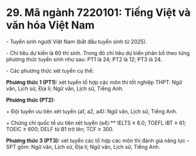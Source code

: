 # 29. Mã ngành 7220101: Tiếng Việt và văn hóa Việt Nam 

\- Tuyển sinh người Việt Nam (bắt đầu tuyển sinh từ 2025). 

\- Chỉ tiêu dự kiến là 60 thí sinh. Trong đó chỉ tiêu dự kiến phân bổ theo từng phương thức tuyển sinh như sau: PT1 là 24; PT2 là 12; PT3 là 24.

\- Các phương thức xét tuyển cụ thể:

**Phương thức 1 (PT1):** xét tuyển tổ hợp các môn thi tốt nghiệp THPT: Ngữ văn, Lịch sử, Địa lí; Ngữ văn, Lịch sử, Tiếng Anh.

**Phương thức (PT2):** 

\+ Đội tuyển ưu tiên xét tuyển (a1, a2, a4): Ngữ văn, Lịch sử, Tiếng Anh.

\+ Chứng chỉ quốc tế ưu tiên xét tuyển (a4):** IELTS ≥ 6.0; TOEFL iBT ≥ 61; TOEIC ≥ 600; DELF từ B1 trở lên; TCF ≥ 300.

**Phương thức 3 (PT3):** xét tuyển các tổ hợp các môn thi đánh giá năng lực – SPT gồm: Ngữ văn, Lịch sử, Địa lí; Ngữ văn, Lịch sử, Tiếng Anh.